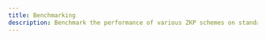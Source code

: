 ```yaml
---
title: Benchmarking 
description: Benchmark the performance of various ZKP schemes on standard computations. Given a set of benchmarks (SHA256, BLAKE3, Merkle tree path verification, etc.), report the performance of a selected ZKP scheme. The report should include the security level, the specification of the testbed, the prover time, the proof size and the verifier time. Ideally the ZKP scheme should consume the standard implementation in R1CS, Plonkish IR or plain circuit.
---
```

